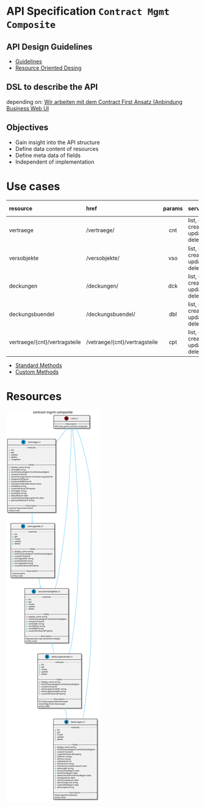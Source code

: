 # API Specification `Contract Mgmt Composite`

## API Design Guidelines
* [Guidelines](https://cloud.google.com/apis/design/)
* [Resource Oriented Desing](https://cloud.google.com/apis/design/resources)

## DSL to describe the API
depending on: [Wir arbeiten mit dem Contract First Ansatz (Anbindung Business Web UI](https://confluence.adcubum.com/pages/viewpage.action?pageId=114866048)

## Objectives
* Gain insight into the API structure
* Define data content of resources
* Define meta data of fields
* Independent of implementation

# Use cases
| resource        | href              | params  | services                              | custom methods       |
|:--------------- |:------------------|:-------:|:------------------------------------- |:---------------------|
| vertraege       | /vertraege/       | cnt     | list, get, create, update, delete     | :release
| versobjekte     | /versobjekte/     | vso     | list, get, create, update, delete     |
| deckungen       | /deckungen/       | dck     | list, get, create, update, delete     |
| deckungsbuendel | /deckungsbuendel/ | dbl     | list, get, create, update, delete     |
| vertraege/{cnt}/vertragsteile | /vetraege/{cnt}/vertragsteile | cpt  | list, get, create, update, delete |

* [Standard Methods](https://cloud.google.com/apis/design/standard_methods)
* [Custom Methods](https://cloud.google.com/apis/design/custom_methods)

# Resources

![alt text](api/api.svg "")